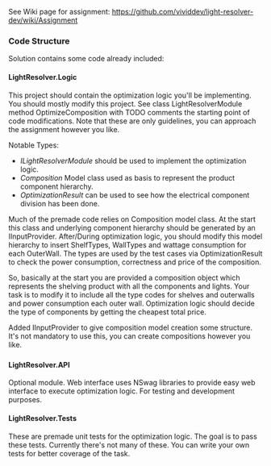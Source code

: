 See Wiki page for assignment:
https://github.com/vividdev/light-resolver-dev/wiki/Assignment

### Code Structure
Solution contains some code already included:

#### LightResolver.Logic
This project should contain the optimization logic you'll be implementing. You should mostly modify this project. See class LightResolverModule method OptimizeComposition with TODO comments the starting point of code modifications. Note that these are only guidelines, you can approach the assignment however you like.

Notable Types:
- *ILightResolverModule* should be used to implement the optimization logic.
- *Composition* Model class used as basis to represent the product component hierarchy.
- *OptimizationResult* can be used to see how the electrical component division has been done.

Much of the premade code relies on Composition model class. At the start this class and underlying component hierarchy should be generated by an IInputProvider. After/During optimization logic, you should modify this model hierarchy to insert ShelfTypes, WallTypes and wattage consumption for each OuterWall. The types are used by the test cases via OptimizationResult to check the power consumption, correctness and price of the composition.

So, basically at the start you are provided a composition object which represents the shelving product with all the components and lights. Your task is to modify it to include all the type codes for shelves and outerwalls and power consumption each outer wall. Optimization logic should decide the type of components by getting the cheapest total price. 

Added IInputProvider to give composition model creation some structure. It's not mandatory to use this, you can create compositions however you like.

##### 

#### LightResolver.API
Optional module. Web interface uses NSwag libraries to provide easy web interface to execute optimization logic. For testing and development purposes.

#### LightResolver.Tests
These are premade unit tests for the optimization logic. The goal is to pass these tests. Currently there's not many of these. You can write your own tests for better coverage of the task.